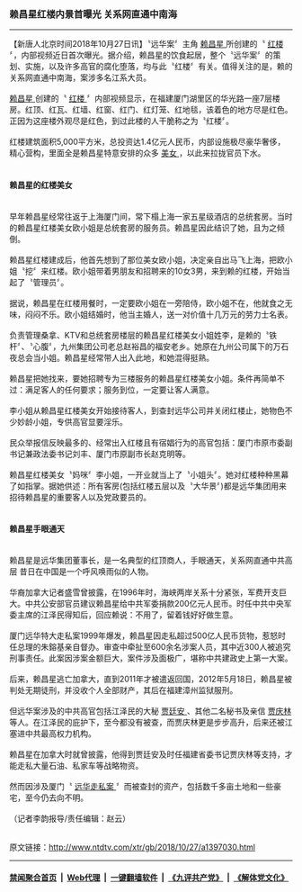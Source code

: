 ### 赖昌星红楼内景首曝光 关系网直通中南海
------------------------

<div class="wysiwyg">
 【新唐人北京时间2018年10月27日讯】〝远华案〞主角
 <a href="http://www.ntdtv.com/xtr/gb/articlelistbytag_赖昌星.html" target="_blank">
  赖昌星
 </a>
 所创建的〝
 <a href="http://www.ntdtv.com/xtr/gb/articlelistbytag_红楼.html" target="_blank">
  红楼
 </a>
 〞，内部视频近日首次曝光。据介绍，赖昌星的饮食起居，整个〝远华案〞的策划、实施，以及许多高官的腐化堕落，均与此〝红楼〞有关。值得关注的是，赖的关系网直通中南海，案涉多名江系大员。
 <br/>
 <br/>
 <a href="http://www.ntdtv.com/xtr/gb/articlelistbytag_赖昌星.html" target="_blank">
  赖昌星
 </a>
 创建的〝
 <a href="http://www.ntdtv.com/xtr/gb/articlelistbytag_红楼.html" target="_blank">
  红楼
 </a>
 〞内部视频显示，在福建厦门湖里区的华光路一座7层楼房。红顶、红瓦、红墙、红窗、红门、红灯笼、红地毯，该着色的地方尽是红色。正因为这座楼外观尽是红色，到过此楼的人干脆称之为〝红楼〞。
 <br/>
 <br/>
 红楼建筑面积5,000平方米，总投资达1.4亿元人民币，内部设施极尽豪华奢侈，精心营构，里面全是赖昌星特意安排的众多
 <a href="http://www.ntdtv.com/xtr/gb/articlelistbytag_美女.html" target="_blank">
  美女
 </a>
 ，以此来拉拢官员下水。
 <br/>
 <br/>
 <h4>
  赖昌星的红楼美女
 </h4>
 <br/>
 早年赖昌星经常往返于上海厦门间，常下榻上海一家五星级酒店的总统套房。当时的赖昌星红楼美女欧小姐是总统套房的服务员。赖昌星因此结识了她，且为之倾倒。
 <br/>
 <br/>
 赖昌星红楼建成后，他首先想到了那位美女欧小姐，决定亲自出马飞上海，把欧小姐〝挖〞来红楼。欧小姐带着男朋友和招聘来的10女3男，来到赖的红楼，开始当起了〝管理员〞。
 <br/>
 <br/>
 据说，赖昌星在红楼用餐时，一定要欧小姐在一旁陪侍，欧小姐不在，他就食之无味，闷闷不乐。欧小姐结婚时，他当主婚人，送一对价值十几万元的劳力士名表。
 <br/>
 <br/>
 负责管理桑拿、KTV和总统套房楼层的赖昌星红楼美女小姐姓李，是赖的〝铁杆〞、〝心腹〞，九州集团公司老总赵裕昌的福安老乡。她原在九州公司属下的万石夜总会当小姐。赖昌星经常带人出入此地，和她混得挺熟。
 <br/>
 <br/>
 赖昌星把她找来，要她招聘专为三楼服务的赖昌星红楼美女小姐。条件再简单不过：满足客人的任何要求；服务到位，一定要让客人满意。
 <br/>
 <br/>
 李小姐从赖昌星红楼美女开始接待客人，到查封远华公司并关闭红楼止，她物色不少妙龄小姐，专供高官显要淫乐。
 <br/>
 <br/>
 民众举报信反映最多的、经常出入红楼且有宿娼行为的高官包括：厦门市原市委副书记兼政法委书记刘丰、厦门市原副市长赵克明等。
 <br/>
 <br/>
 赖昌星红楼美女〝妈咪〞李小姐，一开业就当上了〝小姐头〞。她对红楼种种黑幕了如指掌。据她供述：所有客房(包括红楼五层以及〝大华景〞)都是远华集团用来招待赖昌星的重要客人以及党政要员的。
 <br/>
 <br/>
 <h4>
  赖昌星手眼通天
 </h4>
 <br/>
 赖昌星是远华集团董事长，是一名典型的红顶商人，手眼通天，关系网直通中共高层 昔日在中国是一个呼风唤雨似的人物。
 <br/>
 <br/>
 华裔加拿大记者盛雪曾披露，在1996年时，海峡两岸关系十分紧张，军费开支巨大。中共公安部官员建议赖昌星给中共军委捐款200亿元人民币。时任中共中央军委主席的江泽民得知后，回应赖说：不用了，留着钱好好做生意。
 <br/>
 <br/>
 厦门远华特大走私案1999年爆发，赖昌星因走私超过500亿人民币货物，惹怒时任总理的朱鎔基亲自督办。审查中牵扯至600余名涉案人员，其中近300人被追究刑事责任。此案因涉案金额巨大，案件涉及面极广，堪称中共建政史上第一大案。
 <br/>
 <br/>
 后来，赖昌星逃亡加拿大，直到2011年才被遣返回国，2012年5月18日，赖昌星被判处无期徒刑，并没收个人全部财产，其后在福建漳州监狱服刑。
 <br/>
 <br/>
 但远华案涉及的中共高官包括江泽民的大秘
 <a href="http://www.ntdtv.com/xtr/gb/articlelistbytag_贾廷安.html" target="_blank">
  贾廷安
 </a>
 、其他二名秘书及亲信
 <a href="http://www.ntdtv.com/xtr/gb/articlelistbytag_贾庆林.html" target="_blank">
  贾庆林
 </a>
 等人。在江泽民的庇护下，至今都没有被查，而贾庆林更是步步高升，后来还被江塞进中共最高权力机构。
 <br/>
 <br/>
 赖昌星在加拿大时就曾披露，他得到贾廷安及时任福建省委书记贾庆林等支持，才能走私大量石油、私家车等战略物资。
 <br/>
 <br/>
 然而因涉及厦门〝
 <a href="http://www.ntdtv.com/xtr/gb/articlelistbytag_远华走私案.html" target="_blank">
  远华走私案
 </a>
 〞而被查封的资产，包括数千多亩土地和一些豪宅，至今仍去向不明。
 <br/>
 <br/>
 （记者李韵报导/责任编辑：赵云）
</div>

<br/>原文链接：http://www.ntdtv.com/xtr/gb/2018/10/27/a1397030.html


------------------------
#### [禁闻聚合首页](https://github.com/gfw-breaker/banned-news/blob/master/README.md) &nbsp;|&nbsp; [Web代理](https://github.com/gfw-breaker/open-proxy/blob/master/README.md) &nbsp;|&nbsp; [一键翻墙软件](https://github.com/gfw-breaker/nogfw/blob/master/README.md) &nbsp;|&nbsp; [《九评共产党》](https://github.com/gfw-breaker/9ping.md/blob/master/README.md#九评之一评共产党是什么) &nbsp;|&nbsp; [《解体党文化》](https://github.com/gfw-breaker/jtdwh.md/blob/master/README.md#绪论)